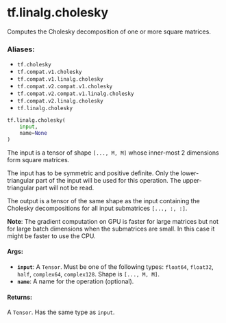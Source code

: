 <div itemscope itemtype="http://developers.google.com/ReferenceObject">
<meta itemprop="name" content="tf.linalg.cholesky" />
<meta itemprop="path" content="Stable" />
</div>

# tf.linalg.cholesky

Computes the Cholesky decomposition of one or more square matrices.

### Aliases:

* `tf.cholesky`
* `tf.compat.v1.cholesky`
* `tf.compat.v1.linalg.cholesky`
* `tf.compat.v2.compat.v1.cholesky`
* `tf.compat.v2.compat.v1.linalg.cholesky`
* `tf.compat.v2.linalg.cholesky`
* `tf.linalg.cholesky`

``` python
tf.linalg.cholesky(
    input,
    name=None
)
```

<!-- Placeholder for "Used in" -->

The input is a tensor of shape `[..., M, M]` whose inner-most 2 dimensions
form square matrices.

The input has to be symmetric and positive definite. Only the lower-triangular
part of the input will be used for this operation. The upper-triangular part
will not be read.

The output is a tensor of the same shape as the input
containing the Cholesky decompositions for all input submatrices `[..., :, :]`.

**Note**: The gradient computation on GPU is faster for large matrices but
not for large batch dimensions when the submatrices are small. In this
case it might be faster to use the CPU.

#### Args:


* <b>`input`</b>: A `Tensor`. Must be one of the following types: `float64`, `float32`, `half`, `complex64`, `complex128`.
  Shape is `[..., M, M]`.
* <b>`name`</b>: A name for the operation (optional).


#### Returns:

A `Tensor`. Has the same type as `input`.
